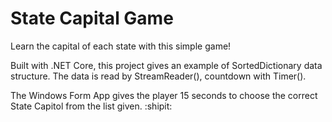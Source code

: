 # State Capital Game
Learn the capital of each state with this simple game!

Built with .NET Core, this project gives an example of SortedDictionary<T> data structure.
The data is read by StreamReader(), countdown with Timer().

The Windows Form App gives the player 15 seconds to choose the correct State Capitol from the list given.
 :shipit:
